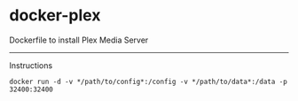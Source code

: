 # docker-plex
Dockerfile to install Plex Media Server

---
Instructions
```
docker run -d -v */path/to/config*:/config -v */path/to/data*:/data -p 32400:32400
```
